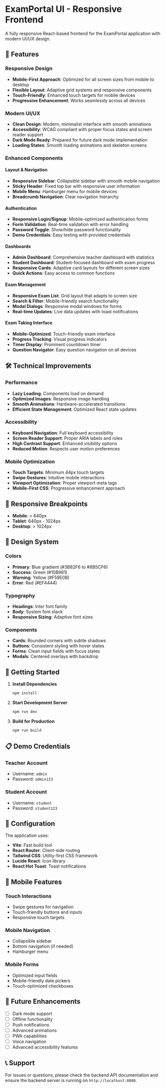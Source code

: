 # ExamPortal UI - Responsive Frontend

A fully responsive React-based frontend for the ExamPortal application with modern UI/UX design.

## 🚀 Features

### Responsive Design
- **Mobile-First Approach**: Optimized for all screen sizes from mobile to desktop
- **Flexible Layout**: Adaptive grid systems and responsive components
- **Touch-Friendly**: Enhanced touch targets for mobile devices
- **Progressive Enhancement**: Works seamlessly across all devices

### Modern UI/UX
- **Clean Design**: Modern, minimalist interface with smooth animations
- **Accessibility**: WCAG compliant with proper focus states and screen reader support
- **Dark Mode Ready**: Prepared for future dark mode implementation
- **Loading States**: Smooth loading animations and skeleton screens

### Enhanced Components

#### Layout & Navigation
- **Responsive Sidebar**: Collapsible sidebar with smooth mobile navigation
- **Sticky Header**: Fixed top bar with responsive user information
- **Mobile Menu**: Hamburger menu for mobile devices
- **Breadcrumb Navigation**: Clear navigation hierarchy

#### Authentication
- **Responsive Login/Signup**: Mobile-optimized authentication forms
- **Form Validation**: Real-time validation with error handling
- **Password Toggle**: Show/hide password functionality
- **Demo Credentials**: Easy testing with provided credentials

#### Dashboards
- **Admin Dashboard**: Comprehensive teacher dashboard with statistics
- **Student Dashboard**: Student-focused dashboard with exam progress
- **Responsive Cards**: Adaptive card layouts for different screen sizes
- **Quick Actions**: Easy access to common functions

#### Exam Management
- **Responsive Exam List**: Grid layout that adapts to screen size
- **Search & Filter**: Mobile-friendly search functionality
- **Modal Dialogs**: Responsive modal windows for forms
- **Real-time Updates**: Live data updates with toast notifications

#### Exam Taking Interface
- **Mobile-Optimized**: Touch-friendly exam interface
- **Progress Tracking**: Visual progress indicators
- **Timer Display**: Prominent countdown timer
- **Question Navigator**: Easy question navigation on all devices

## 🛠️ Technical Improvements

### Performance
- **Lazy Loading**: Components load on demand
- **Optimized Images**: Responsive image handling
- **Smooth Animations**: Hardware-accelerated transitions
- **Efficient State Management**: Optimized React state updates

### Accessibility
- **Keyboard Navigation**: Full keyboard accessibility
- **Screen Reader Support**: Proper ARIA labels and roles
- **High Contrast Support**: Enhanced visibility options
- **Reduced Motion**: Respects user motion preferences

### Mobile Optimization
- **Touch Targets**: Minimum 44px touch targets
- **Swipe Gestures**: Intuitive mobile interactions
- **Viewport Optimization**: Proper viewport meta tags
- **Mobile-First CSS**: Progressive enhancement approach

## 📱 Responsive Breakpoints

- **Mobile**: < 640px
- **Tablet**: 640px - 1024px
- **Desktop**: > 1024px

## 🎨 Design System

### Colors
- **Primary**: Blue gradient (#3B82F6 to #8B5CF6)
- **Success**: Green (#10B981)
- **Warning**: Yellow (#F59E0B)
- **Error**: Red (#EF4444)

### Typography
- **Headings**: Inter font family
- **Body**: System font stack
- **Responsive Sizing**: Adaptive font sizes

### Components
- **Cards**: Rounded corners with subtle shadows
- **Buttons**: Consistent styling with hover states
- **Forms**: Clean input fields with focus states
- **Modals**: Centered overlays with backdrop

## 🚀 Getting Started

1. **Install Dependencies**
   ```bash
   npm install
   ```

2. **Start Development Server**
   ```bash
   npm run dev
   ```

3. **Build for Production**
   ```bash
   npm run build
   ```

## 📋 Demo Credentials

### Teacher Account
- Username: `admin`
- Password: `admin123`

### Student Account
- Username: `student`
- Password: `student123`

## 🔧 Configuration

The application uses:
- **Vite**: Fast build tool
- **React Router**: Client-side routing
- **Tailwind CSS**: Utility-first CSS framework
- **Lucide React**: Icon library
- **React Hot Toast**: Toast notifications

## 📱 Mobile Features

### Touch Interactions
- Swipe gestures for navigation
- Touch-friendly buttons and inputs
- Responsive touch targets

### Mobile Navigation
- Collapsible sidebar
- Bottom navigation (if needed)
- Hamburger menu

### Mobile Forms
- Optimized input fields
- Mobile-friendly date pickers
- Touch-optimized checkboxes

## 🎯 Future Enhancements

- [ ] Dark mode support
- [ ] Offline functionality
- [ ] Push notifications
- [ ] Advanced animations
- [ ] PWA capabilities
- [ ] Voice navigation
- [ ] Advanced accessibility features

## 📞 Support

For issues or questions, please check the backend API documentation and ensure the backend server is running on `http://localhost:8080`.
